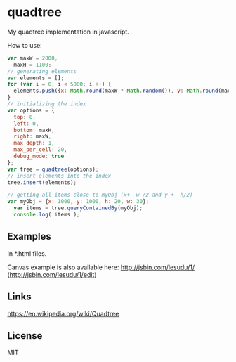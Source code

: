 quadtree
========

My quadtree implementation in javascript.

How to use:
```javascript
var maxW = 2000,
  maxH = 1100;
// generating elements
var elements = [];
for (var i = 0; i < 5000; i ++) {
  elements.push({x: Math.round(maxW * Math.random()), y: Math.round(maxH * Math.random()), w: 1, h: 1});
}
// initializing the index
var options = {
  top: 0,
  left: 0,
  bottom: maxH,
  right: maxW,
  max_depth: 1,
  max_per_cell: 20,
  debug_mode: true
};
var tree = quadtree(options);
// insert elements into the index
tree.insert(elements);

// getting all items close to myObj (x+- w /2 and y +- h/2)
var myObj = {x: 1000, y: 1000, h: 20, w: 30};
  var items = tree.queryContainedBy(myObj);
  console.log( items );
```

Examples 
-----
In *.html files.

Canvas example is also available here:
http://jsbin.com/lesudu/1/ (http://jsbin.com/lesudu/1/edit)

Links
-----
https://en.wikipedia.org/wiki/Quadtree

License
----- 
MIT
